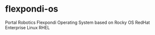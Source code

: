 # flexpondi-os
Portal Robotics Flexpondi Operating System based on Rocky OS RedHat Enterprise Linux RHEL
